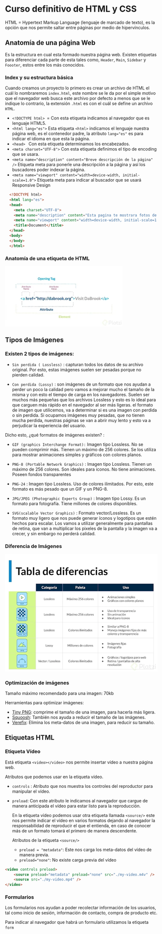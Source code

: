 # Curso definitivo de HTML y CSS

HTML = Hypertext Markup Language (lenguaje de marcado de texto), es la opción que nos permite saltar entre páginas por medio de hipervínculos.



## Anatomía de una página Web

Es la estructura en cual esta formado nuestra página web. Existen etiquetas para diferenciar cada parte de esta tales como, `Header`, `Main`, `Sidebar` y `Foooter`, estos entre los más conocidos.



### Index y su estructura básica

Cuando creamos un proyecto lo primero es crear un archivo de HTML el cuál lo nombraremos `index.html`, este nombre se le da por el simple motivo que el navegador web busca este archivo por defecto a menos que se le indique lo contrario, la extensión `.html` es con el cuál se define un archivo `HTML`.



- `<!DOCTYPE html> `= Con esta etiqueta indicamos al navegador que es lenguaje HTML5.
- `<html lang="es">` Esta etiqueta `<html>` indicamos el lenguaje nuestra página web, es el contenedor padre, la atributo `lang="es"` es para indicar el idioma en que esta la página.
- `<head> ` Con esta etiqueta determinamos los encabezados.
- `<meta charset="UTF-8">` Con esta etiqueta definimos el tipo de encoding que se usara.
- `<meta name="description" content="Breve descripción de la página" />` Etiqueta meta para ponerle una descripción a la página y así los buscadores poder indexar la página.
- `<meta name="viewport" content="width=device-width, initial-scale=1.0">` Etiqueta meta para indicar al buscador que se usará Responsive Design

```html
  <!DOCTYPE html>
  <html lang="es">
  <head>
    <meta charset="UTF-8">
    <meta name="description" content="Esta pagina te mostrara fotos de gatos" />
    <meta name="viewport" content="width=device-width, initial-scale=1.0">
    <title>Document</title>
  </head>
  <body>
  </body>
  </html>
```


### Anatomía de una etiqueta de HTML

![Antomía-etiqueta-html](https://raw.githubusercontent.com/alex-chip/Curso-definitivo-HTML-CSS/master/Images/anatomia%20de%20html-fc475d3a-6d91-41b5-a893-ee4790dcb637.webp)



## Tipos de Imágenes

### Existen 2 tipos de imágenes:

- `Sin perdida ( Lossless)` : capturan todos los datos de su archivo original. Por esto, estas imágenes suelen ser pesadas porque no pierden calidad.

- `Con perdida (Lossy)` : son imágenes de un formato que nos ayudan a perder un poco la calidad pero vamos a mejorar mucho el tamaño de la misma y con esto el tiempo de carga en los navegadores. Suelen ser muchos más pequeñas que los archivos Lossless y esto es lo ideal para que carguen más rápido en el navegador al ser más ligeras.
  el formato de imagen que utilicemos, va a determinar si es una imagen con perdida o sin perdida.
  Si ocupamos imágenes muy pesadas, que no tienen mucha perdida, nuestras páginas se van a abrir muy lento
  y esto va a perjudicar la experiencia del usuario.

  

Dicho esto, ¿qué formatos de imágenes existen? :

- `GIF (graphics Interchange Format):` Imagen tipo Lossless. No se pueden comprimir más. Tienen un máximo de 256 colores. Se los utiliza para mostrar animaciones simples y gráficos con colores planos.

- `PNG-8 (Portable Network Graphics)` : Imagen tipo Lossless. Tienen un máximo de 256 colores. Son ideales para iconos. No tiene animaciones. Poseen fondos transparentes

- `PNG-24` : Imagen tipo Lossless. Uso de colores ilimitados. Por esto, este formato es más pesado que un GIF y un PNG-8.

- `JPG/JPEG (Photographic Experts Group)` : Imagen tipo Lossy. Es un formato para fotografía. Tiene millones de colores disponibles.

- `SVG(scalable Vector Graphics)` : Formato vector/Lossless. Es un formato muy ligero que nos puede generar íconos y logotipos que estén hechos para escalar. Los vamos a utilizar generalmente para pantallas de retina, que van a multiplicar los pixeles de la pantalla y la imagen va a crecer, y sin embargo no perderá calidad.

  

### Diferencia de Imágenes

![Tipo de Imágenes](https://raw.githubusercontent.com/alex-chip/Curso-definitivo-HTML-CSS/master/Images/table%20for%20diferent%20images-42fdf349-a492-4ff5-afbd-1f437c804e4a.webp)



### Optimización de imágenes

Tamaño máximo recomendado para una imagen: 70kb

Herramientas para optimizar imágenes:

-  [Tiny PNG](https://tinypng.com/): comprime el tamaño de una imagen, para hacerla más ligera.
- [Squoosh](https://squoosh.app/): También nos ayuda a reducir el tamaño de las imágenes.
- [Verefix](https://www.verexif.com/): Elimina los meta-datos de una imagen, para reducir su tamaño.



## Etiquetas HTML

### Etiqueta Vídeo

Está etiqueta `<video></video>` nos permite insertar vídeo a nuestra página web.

Atributos que podemos usar en la etiqueta vídeo.



- `controls` : Atributo que nos muestra los controles del reproductor para manipular el vídeo.

- `preload`: Con este atributo le indicamos al navegador que cargue de manera anticipada  el vídeo para estar listo para la reproducción.



  En la etiqueta vídeo podemos usar otra etiqueta llamada `<source/>` este nos permite indicar el vídeo en varios formatos dejando al navegador la responsabilidad de reproducir el que el entienda, en caso de conocer más de un formato tomará el primero de manera descendente.

  Atributos de la etiqueta `<source/>`

  - `preload = "metadata"`: Este nos carga los meta-datos del vídeo de manera previa.
  - `preload="none"`: No existe carga previa del vídeo

``````html
<video controls preload>
    <source preload="metadata" preload="none" src="./my-video.m4v" />
	<source src="./my-video.mp4" />
</video>
``````



### Formularios

Los formularios nos ayudan a poder recolectar información de los usuarios, tal como inicio de sesión, información de contacto, compra de producto etc.

Para indicar al navegador que habrá un formulario utilizamos la etiqueta `form`



